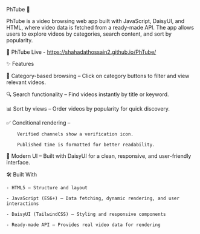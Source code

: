 
PhTube 🎥

PhTube is a video browsing web app built with JavaScript, DaisyUI, and HTML, where video data is fetched from a ready-made API. The app allows users to explore videos by categories, search content, and sort by popularity.

🔗 PhTube Live - https://shahadathossain2.github.io/PhTube/


✨ Features

  📂 Category-based browsing – Click on category buttons to filter and view relevant videos.
  
  🔍 Search functionality – Find videos instantly by title or keyword.
  
  📊 Sort by views – Order videos by popularity for quick discovery.
  
  ✅ Conditional rendering –
  
        Verified channels show a verification icon.
        
        Published time is formatted for better readability.

🎨 Modern UI – Built with DaisyUI for a clean, responsive, and user-friendly interface.

🛠️ Built With

    - HTML5 – Structure and layout
    
    - JavaScript (ES6+) – Data fetching, dynamic rendering, and user interactions
    
    - DaisyUI (TailwindCSS) – Styling and responsive components
    
    - Ready-made API – Provides real video data for rendering
